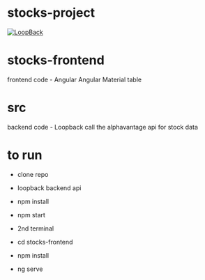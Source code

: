 # stocks-project

[![LoopBack](https://github.com/strongloop/loopback-next/raw/master/docs/site/imgs/branding/Powered-by-LoopBack-Badge-(blue)-@2x.png)](http://loopback.io/)


# stocks-frontend
frontend code - Angular
Angular Material
table

# src
backend code - Loopback
call the alphavantage api for stock data

# to run

- clone repo
- loopback backend api
- npm install
- npm start

- 2nd terminal
- cd stocks-frontend
- npm install
- ng serve


